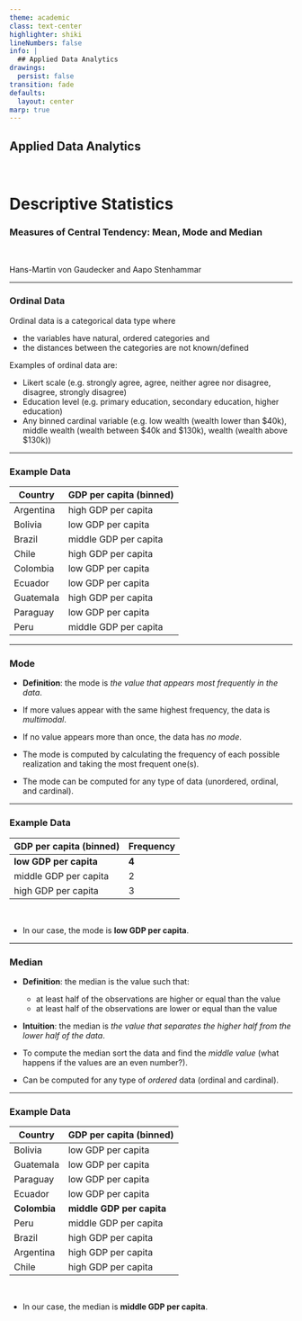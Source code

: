 ```yaml
---
theme: academic
class: text-center
highlighter: shiki
lineNumbers: false
info: |
  ## Applied Data Analytics
drawings:
  persist: false
transition: fade
defaults:
  layout: center
marp: true
---
```


## Applied Data Analytics

<br>

# Descriptive Statistics

### Measures of Central Tendency: Mean, Mode and Median

<br>

Hans-Martin von Gaudecker and Aapo Stenhammar

---

### Ordinal Data

Ordinal data is a categorical data type where
- the variables have natural, ordered categories and
- the distances between the categories are not known/defined

Examples of ordinal data are:
- Likert scale (e.g. strongly agree, agree, neither agree nor disagree, disagree, strongly disagree)
- Education level (e.g. primary education, secondary education, higher education)
- Any binned cardinal variable (e.g. low wealth (wealth lower than \$40k), middle wealth (wealth between \$40k and \$130k), wealth (wealth above $130k))

---

### Example Data


| Country | GDP per capita (binned) |
| ----------- | ----- |
| Argentina           | high GDP per capita     |
| Bolivia           | low GDP per capita     |
| Brazil           | middle GDP per capita   |
| Chile           | high GDP per capita   |
| Colombia           | low GDP per capita   |
| Ecuador           | low GDP per capita     |
| Guatemala           | high GDP per capita   |
| Paraguay           | low GDP per capita   |
| Peru           | middle GDP per capita   |



---

### Mode

- **Definition**: the mode is _the value that appears most frequently in the data_.

- If more values appear with the same highest frequency, the data is _multimodal_.

- If no value appears more than once, the data has _no mode_.

- The mode is computed by calculating the frequency of each possible realization and taking the most frequent one(s).

- The mode can be computed for any type of data (unordered, ordinal, and cardinal).

---

### Example Data

| GDP per capita (binned) | Frequency |
| ----------- | ----- |
| **low GDP per capita**           |  **4**    |
| middle GDP per capita           |   2   |
| high GDP per capita           | 3   |

<br>

- In our case, the mode is **low GDP per capita**.

---

### Median

- **Definition**: the median is the value such that:
  - at least half of the observations are higher or equal than the value
  - at least half of the observations are lower or equal than the value

- **Intuition**: the median is _the value that separates the higher half from the lower half of the data_.

- To compute the median sort the data and find the _middle value_ (what happens if the values are an even number?).

- Can be computed for any type of _ordered_ data (ordinal and cardinal).

---

### Example Data

| Country | GDP per capita (binned) |
| ----------- | ----- |
| Bolivia           | low GDP per capita     |
| Guatemala           | low GDP per capita     |
| Paraguay           | low GDP per capita   |
| Ecuador           | low GDP per capita   |
| **Colombia**           | **middle GDP per capita**   |
| Peru          | middle GDP per capita     |
| Brazil           | high GDP per capita   |
| Argentina           | high GDP per capita     |
| Chile           | high GDP per capita   |

<br>

- In our case, the median is **middle GDP per capita**.

